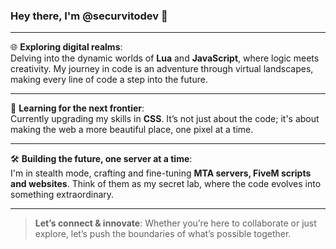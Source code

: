 <!-- # ![Welcome Banner](https://example.com/your-banner-image.png) -->
<!-- Replace with an actual image link -->

### Hey there, I'm **@securvitodev** 👾

---

🌐 **Exploring digital realms**:  
Delving into the dynamic worlds of **Lua** and **JavaScript**, where logic meets creativity. My journey in code is an adventure through virtual landscapes, making every line of code a step into the future.

---

🚀 **Learning for the next frontier**:  
Currently upgrading my skills in **CSS**. It’s not just about the code; it's about making the web a more beautiful place, one pixel at a time.

---

🛠 **Building the future, one server at a time**:  
I'm in stealth mode, crafting and fine-tuning **MTA servers, FiveM scripts and websites**. Think of them as my secret lab, where the code evolves into something extraordinary.

---

<!--![Divider](https://example.com/futuristic-divider.png)  -->
<!-- Replace with an actual image link -->

> **Let’s connect & innovate**: Whether you’re here to collaborate or just explore, let’s push the boundaries of what’s possible together.

<!-- ![GitHub Stats](https://github-readme-stats.vercel.app/api?username=securvitodev&show_icons=true&theme=radical)-->
<!-- Replace the theme and username if necessary -->
